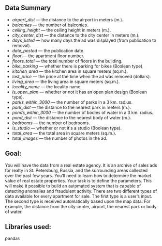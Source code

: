 ## Data Summary

- *airport_dist* — the distance to the airport in meters (m.).
- *balconies* — the number of balconies.
- *ceiling_height* — the ceiling height in meters (m.).
- *city_center_dist* — the distance to the city center in meters (m.).
- *days_listed* — how many days the ad was displayed (from publication to removal).
- *date_posted* — the publication date.
- *floor* — the apartment floor number.
- *floors_total* — the total number of floors in the building.
- *bike_parking* — whether there is parking for bikes (Boolean type).
- *kitchen_area* — the kitchen area in square meters (sq.m.).
- *last_price* — the price at the time when the ad was removed (dollars).
- *living_area* — the living area in square meters (sq.m.).
- *locality_name* — the locality name.
- *is_open_plan* — whether or not it has an open plan design (Boolean type).
- *parks_within_3000* — the number of parks in a 3 km. radius.
- *park_dist* — the distance to the nearest park in meters (m.).
- *ponds_within_3000* — the number of bodies of water in a 3 km. radius.
- *pond_dist* — the distance to the nearest body of water (m.).
- *bedrooms* — the number of bedrooms.
- *is_studio* — whether or not it's a studio (Boolean type).
- *total_area* — the total area in square meters (sq.m.).
- *total_images* — the number of photos in the ad.

## Goal:

You will have the data from a real estate agency. It is an archive of sales ads for realty in St. Petersburg, Russia, and the surrounding areas collected over the past few years. You’ll need to learn how to determine the market value of real estate properties. Your task is to define the parameters. This will make it possible to build an automated system that is capable of detecting anomalies and fraudulent activity.
There are two different types of data available for every apartment for sale. The first type is a user’s input. The second type is received automatically based upon the map data. For example, the distance from the city center, airport, the nearest park or body of water.

## Libraries used:

pandas